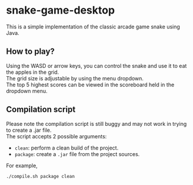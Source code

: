 # snake-game-desktop
This is a simple implementation of the classic arcade game snake using Java.


## How to play?
Using the WASD or arrow keys, you can control the snake and use it to eat the apples in the grid.
<br />The grid size is adjustable by using the menu dropdown.
<br />The top 5 highest scores can be viewed in the scoreboard held in the dropdown menu.


## Compilation script
Please note the compilation script is still buggy and may not work in trying to create a .jar file.
<br />The script accepts 2 possible arguments:

- `clean`: perform a clean build of the project.
- `package`: create a `.jar` file from the project sources.

For example,
```bash
./compile.sh package clean
```
